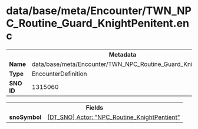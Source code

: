 <h1>data/base/meta/Encounter/TWN_NPC_Routine_Guard_KnightPenitent.enc</h1><table><tr><th colspan="100%">Metadata</th></tr><tr><td><b>Name</b></td><td>data/base/meta/Encounter/TWN_NPC_Routine_Guard_KnightPenitent.enc</td></tr><tr><td><b>Type</b></td><td>EncounterDefinition</td></tr><tr><td><b>SNO ID</b></td><td>1315060</td></tr></table>

<table><tr><th colspan="100%">Fields</th></tr><tr><td><b>snoSymbol</b></td><td><a href="..\Actor\NPC_Routine_KnightPentient.acr">[DT_SNO] Actor: "NPC_Routine_KnightPentient"</a></td></tr></table>

